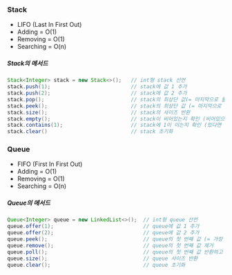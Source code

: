 ### Stack
- LIFO (Last In First Out)
- Adding = O(1)
- Removing = O(1)
- Searching = O(n)

##### Stack의 메서드

``` java
Stack<Integer> stack = new Stack<>();   // int형 stack 선언
stack.push(1);                          // stack에 값 1 추가
stack.push(2);                          // stack에 값 2 추가
stack.pop();                            // stack의 최상단 값(= 마지막으로 들어온 값)을 반환하고 제거
stack.peek();                           // stack의 최상단 값 (= 마지막으로 들어온 값) 반환
stack.size();                           // stack의 사이즈 반환
stack.empty();                          // stack이 비어있는지 확인 (비어있으면 true)
stack.contains(1);                      // stack에 1이 이는지 확인 (있다면 true)
stack.clear()                           // stack 초기화
```

### Queue
- FIFO (First In First Out)
- Adding = O(1)
- Removing = O(1)
- Searching = O(n)

##### Queue의 메서드

``` java
Queue<Integer> queue = new LinkedList<>();  // int형 queue 선언 
queue.offer(1);                             // queue에 값 1 추가
queue.offer(2);                             // queue에 값 2 추가
queue.peek();                               // queue의 첫 번째 값 (= 가장 먼저 들어온 값) 출력
queue.remove();                             // queue의 첫 번째 값 제거
queue.poll();                               // queue의 첫 번째 값 반환하고 제거. 비어있다면 null
queue.size();                               // queue 사이즈 반환
queue.clear();                              // queue 초기화
```
